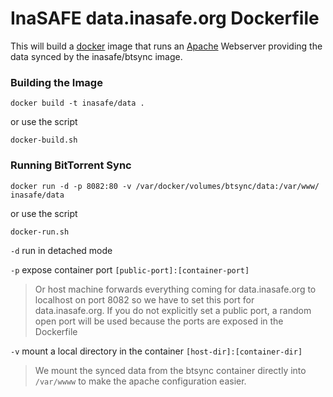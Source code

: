 InaSAFE data.inasafe.org Dockerfile
===================================

This will build a [docker](http://www.docker.io/) image that runs an [Apache](http://apache.org/) Webserver providing the data synced by the inasafe/btsync image.


### Building the Image ###

```
docker build -t inasafe/data .
```
or use the script
```
docker-build.sh
```

### Running BitTorrent Sync ###

```
docker run -d -p 8082:80 -v /var/docker/volumes/btsync/data:/var/www/ inasafe/data
```
or use the script
```
docker-run.sh
```


`-d` run in detached mode

`-p` expose container port `[public-port]:[container-port]`
> Or host machine forwards everything coming for data.inasafe.org to localhost on port 8082 so we have to set this port for data.inasafe.org.
> If you do not explicitly set a public port, a random open port will be used because the ports are exposed in the Dockerfile

`-v` mount a local directory in the container `[host-dir]:[container-dir]`
> We mount the synced data from the btsync container directly into `/var/wwww` to make the apache configuration easier.
